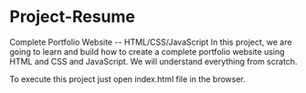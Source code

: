 ﻿# Project-Resume
 
Complete Portfolio Website -- HTML/CSS/JavaScript In this project, we are going to learn and build how to create a complete portfolio website using HTML and CSS and JavaScript. We will understand everything from scratch.

To execute this project just open index.html file in the browser.
